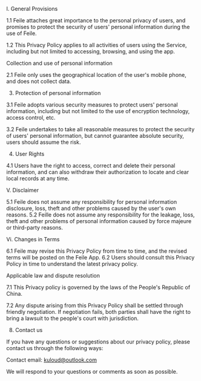 I. General Provisions

1.1 Feile attaches great importance to the personal privacy of users, and promises to protect the security of users' personal information during the use of Feile.

1.2 This Privacy Policy applies to all activities of users using the Service, including but not limited to accessing, browsing, and using the app.

Collection and use of personal information

2.1 Feile only uses the geographical location of the user's mobile phone, and does not collect data.

3. Protection of personal information

3.1 Feile adopts various security measures to protect users' personal information, including but not limited to the use of encryption technology, access control, etc.

3.2 Feile undertakes to take all reasonable measures to protect the security of users' personal information, but cannot guarantee absolute security, users should assume the risk.

4. User Rights

4.1 Users have the right to access, correct and delete their personal information, and can also withdraw their authorization to locate and clear local records at any time.

V. Disclaimer

5.1 Feile does not assume any responsibility for personal information disclosure, loss, theft and other problems caused by the user's own reasons.
5.2 Feille does not assume any responsibility for the leakage, loss, theft and other problems of personal information caused by force majeure or third-party reasons.

Vi. Changes in Terms

6.1 Feile may revise this Privacy Policy from time to time, and the revised terms will be posted on the Feile App.
6.2 Users should consult this Privacy Policy in time to understand the latest privacy policy.

Applicable law and dispute resolution

7.1 This Privacy policy is governed by the laws of the People's Republic of China.

7.2 Any dispute arising from this Privacy Policy shall be settled through friendly negotiation. If negotiation fails, both parties shall have the right to bring a lawsuit to the people's court with jurisdiction.

8. Contact us

If you have any questions or suggestions about our privacy policy, please contact us through the following ways:

Contact email: kuloud@outlook.com

We will respond to your questions or comments as soon as possible.
 